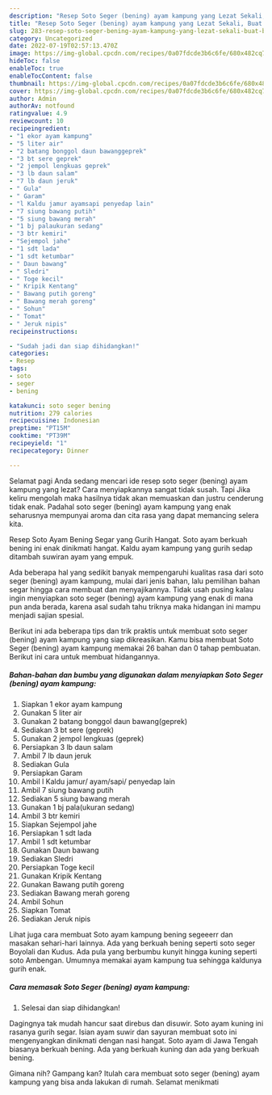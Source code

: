 ```yaml
---
description: "Resep Soto Seger (bening) ayam kampung yang Lezat Sekali, Buat Buka Puasa Lezat Sekali"
title: "Resep Soto Seger (bening) ayam kampung yang Lezat Sekali, Buat Buka Puasa Lezat Sekali"
slug: 283-resep-soto-seger-bening-ayam-kampung-yang-lezat-sekali-buat-buka-puasa-lezat-sekali
category: Uncategorized
date: 2022-07-19T02:57:13.470Z
image: https://img-global.cpcdn.com/recipes/0a07fdcde3b6c6fe/680x482cq70/soto-seger-bening-ayam-kampung-foto-resep-utama.jpg
hideToc: false
enableToc: true
enableTocContent: false
thumbnail: https://img-global.cpcdn.com/recipes/0a07fdcde3b6c6fe/680x482cq70/soto-seger-bening-ayam-kampung-foto-resep-utama.jpg
cover: https://img-global.cpcdn.com/recipes/0a07fdcde3b6c6fe/680x482cq70/soto-seger-bening-ayam-kampung-foto-resep-utama.jpg
author: Admin
authorAv: notfound
ratingvalue: 4.9
reviewcount: 10
recipeingredient:
- "1 ekor ayam kampung"
- "5 liter air"
- "2 batang bonggol daun bawanggeprek"
- "3 bt sere geprek"
- "2 jempol lengkuas geprek"
- "3 lb daun salam"
- "7 lb daun jeruk"
- " Gula"
- " Garam"
- "l Kaldu jamur ayamsapi penyedap lain"
- "7 siung bawang putih"
- "5 siung bawang merah"
- "1 bj palaukuran sedang"
- "3 btr kemiri"
- "Sejempol jahe"
- "1 sdt lada"
- "1 sdt ketumbar"
- " Daun bawang"
- " Sledri"
- " Toge kecil"
- " Kripik Kentang"
- " Bawang putih goreng"
- " Bawang merah goreng"
- " Sohun"
- " Tomat"
- " Jeruk nipis"
recipeinstructions:

- "Sudah jadi dan siap dihidangkan!"
categories:
- Resep
tags:
- soto
- seger
- bening

katakunci: soto seger bening 
nutrition: 279 calories
recipecuisine: Indonesian
preptime: "PT15M"
cooktime: "PT39M"
recipeyield: "1"
recipecategory: Dinner

---
```



Selamat pagi Anda sedang mencari ide resep soto seger (bening) ayam kampung yang lezat? Cara menyiapkannya sangat tidak susah. Tapi Jika keliru mengolah maka hasilnya tidak akan memuaskan dan justru cenderung tidak enak. Padahal soto seger (bening) ayam kampung yang enak seharusnya mempunyai aroma dan cita rasa yang dapat memancing selera kita.


Resep Soto Ayam Bening Segar yang Gurih Hangat. Soto ayam berkuah bening ini enak dinikmati hangat. Kaldu ayam kampung yang gurih sedap ditambah suwiran ayam yang empuk.

Ada beberapa hal yang sedikit banyak mempengaruhi kualitas rasa dari soto seger (bening) ayam kampung, mulai dari jenis bahan, lalu pemilihan bahan segar hingga cara membuat dan menyajikannya. Tidak usah pusing kalau ingin menyiapkan soto seger (bening) ayam kampung yang enak di mana pun anda berada, karena asal sudah tahu triknya maka hidangan ini mampu menjadi sajian spesial.


Berikut ini ada beberapa tips dan trik praktis untuk membuat soto seger (bening) ayam kampung yang siap dikreasikan. Kamu bisa membuat Soto Seger (bening) ayam kampung memakai 26 bahan dan 0 tahap pembuatan. Berikut ini cara untuk membuat hidangannya.

<!--inarticleads1-->

##### Bahan-bahan dan bumbu yang digunakan dalam menyiapkan Soto Seger (bening) ayam kampung:

1. Siapkan 1 ekor ayam kampung
1. Gunakan 5 liter air
1. Gunakan 2 batang bonggol daun bawang(geprek)
1. Sediakan 3 bt sere (geprek)
1. Gunakan 2 jempol lengkuas (geprek)
1. Persiapkan 3 lb daun salam
1. Ambil 7 lb daun jeruk
1. Sediakan  Gula
1. Persiapkan  Garam
1. Ambil l Kaldu jamur/ ayam/sapi/ penyedap lain
1. Ambil 7 siung bawang putih
1. Sediakan 5 siung bawang merah
1. Gunakan 1 bj pala(ukuran sedang)
1. Ambil 3 btr kemiri
1. Siapkan Sejempol jahe
1. Persiapkan 1 sdt lada
1. Ambil 1 sdt ketumbar
1. Gunakan  Daun bawang
1. Sediakan  Sledri
1. Persiapkan  Toge kecil
1. Gunakan  Kripik Kentang
1. Gunakan  Bawang putih goreng
1. Sediakan  Bawang merah goreng
1. Ambil  Sohun
1. Siapkan  Tomat
1. Sediakan  Jeruk nipis


Lihat juga cara membuat Soto ayam kampung bening segeeerr dan masakan sehari-hari lainnya. Ada yang berkuah bening seperti soto seger Boyolali dan Kudus. Ada pula yang berbumbu kunyit hingga kuning seperti soto Ambengan. Umumnya memakai ayam kampung tua sehingga kaldunya gurih enak. 

<!--inarticleads2-->

##### Cara memasak Soto Seger (bening) ayam kampung:


1. Selesai dan siap dihidangkan!

Dagingnya tak mudah hancur saat direbus dan disuwir. Soto ayam kuning ini rasanya gurih segar. Isian ayam suwir dan sayuran membuat soto ini mengenyangkan dinikmati dengan nasi hangat. Soto ayam di Jawa Tengah biasanya berkuah bening. Ada yang berkuah kuning dan ada yang berkuah bening. 

Gimana nih? Gampang kan? Itulah cara membuat soto seger (bening) ayam kampung yang bisa anda lakukan di rumah. Selamat menikmati
